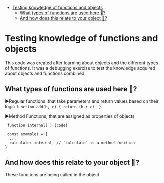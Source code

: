 
- [Testing knowledge of functions and objects](#testing-knowledge-of-functions-and-objects)
  - [What types of functions are used here 🤔?](#what-types-of-functions-are-used-here-)
  - [And how does this relate to your object 🤔?](#and-how-does-this-relate-to-your-object-)

# Testing knowledge of functions and objects
 This code was created after learning about objects and the different types of functions.
 It was a debugging exercise to test the knowledge acquired about objects and functions combined.

## What types of functions are used here 🤔?

▶Regular functions ,that take parameters and return values based on their logic ```function add(b, c) {
  return (b + c)  }```.

▶Method Functions, that are assigned as properties of objects 
```
 function internal( ) {code}

 const example1 = {
  ...
  calculate: internal, // `calculate` is a method function
}
```
## And how does this relate to your object 🤔?
 These functions are being called in the object 